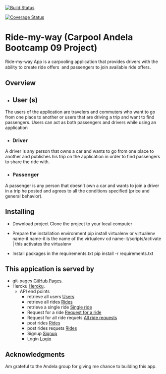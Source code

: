 [![Build Status](https://travis-ci.org/DrKimpatrick/DrKimpatrick.github.io.svg?branch=master)](https://travis-ci.org/DrKimpatrick/DrKimpatrick.github.io)

[![Coverage Status](https://coveralls.io/repos/github/DrKimpatrick/DrKimpatrick.github.io/badge.svg?branch=master)](https://coveralls.io/github/DrKimpatrick/DrKimpatrick.github.io?branch=master)

# Ride-my-way (Carpool Andela Bootcamp 09 Project)

Ride-my-way App is a carpooling application that provides drivers with the ability to create ride oﬀers  and passengers  to join available ride oﬀers.
## Overview
- ## User (s)
The users of the application are travelers and commuters who want to go from one place to 
another or users that are driving a trip and want to find passengers. Users can act as both passengers and 
drivers while using an application

- ### Driver
A driver is any person that owns a car and wants to go from one place to another and publishes 
his trip on the application in order to find passengers to share the ride with.

- ### Passenger
A passenger is any person that doesn’t own a car and wants to join a driver in a trip he posted 
and agrees to all the conditions specified (price and general behavior). 

## Installing
   - Download project
   Clone the project to your local computer
   
   - Prepare the installation environment
   pip install virtualenv or virtualenv name-it
   name-it is the name of the virtualenv
   cd name-it/scripts/activate | this activates the virtualenv
   
   - Install packages in the requirements.txt
   pip install -r requirements.txt 
 
 ## This appication is served by  
 - git-pages [GitHub Pages](https://drkimpatrick.github.io/UI/index.html).
 - Heroku [Heroku](https://safe-fjord-86755.herokuapp.com).
   - API end points
      - retrieve all users [Users](https://safe-fjord-86755.herokuapp.com//api/v1/users)
      - retrieve all rides [Rides](https://safe-fjord-86755.herokuapp.com//api/v1/rides)
      - retrieve a single ride [Single ride](https://safe-fjord-86755.herokuapp.com//api/v1/rides/<rideId>)
      - Request for a  ride [Request for a ride](https://safe-fjord-86755.herokuapp.com//api/v1/rides/<rideId>/requests)
      - Request for all ride requets [All ride requests](https://safe-fjord-86755.herokuapp.com//api/v1/rides/<rideId>/requests)
      - post rides [Rides](https://safe-fjord-86755.herokuapp.com//api/v1/rides)
      - post rides requets [Rides](https://safe-fjord-86755.herokuapp.com//api/v1/rides)
      - Signup [Signup](https://safe-fjord-86755.herokuapp.com//api/v1/users/signup)
      - Login [Login](https://safe-fjord-86755.herokuapp.com//api/v1/users/login)
   
## Acknowledgments
 Am grateful to the Andela group for giving me chance to building this app.   
 

   

